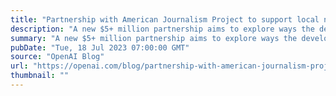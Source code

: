 ```yaml
---
title: "Partnership with American Journalism Project to support local news"
description: "A new $5+ million partnership aims to explore ways the development of artificial intelligence (AI) can support a thriving, innovative local news field, and ensure local news organizations shape the future of this emerging technology."
summary: "A new $5+ million partnership aims to explore ways the development of artificial intelligence (AI) can support a thriving, innovative local news field, and ensure local news organizations shape the future of this emerging technology."
pubDate: "Tue, 18 Jul 2023 07:00:00 GMT"
source: "OpenAI Blog"
url: "https://openai.com/blog/partnership-with-american-journalism-project-to-support-local-news"
thumbnail: ""
---
```


